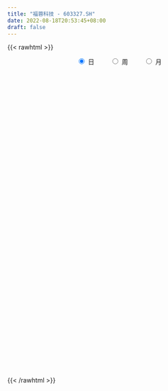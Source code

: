 ```yaml
---
title: "福蓉科技 - 603327.SH"
date: 2022-08-18T20:53:45+08:00
draft: false
---
```

{{< rawhtml >}}
    <div style="text-align: center">
        <label style="padding: 1rem;"><input style="margin-right: .5rem" type="radio" name="period" value="D" checked onclick="period_change(this)">日</label>
        <label style="padding: 1rem;"><input style="margin-right: .5rem" type="radio" name="period" value="W" onclick="period_change(this)">周</label>
        <label style="padding: 1rem;"><input style="margin-right: .5rem" type="radio" name="period" value="M" onclick="period_change(this)">月</label>
    </div>
    <div id="chart" style="height: 700px;"></div> 
    <script type="text/javascript">
        const D_v = [27689.32,60453.72,46378.87,28777.46,27366.46,30768.12,37640.04,17665.0,24012.74,31885.41,16281.0,18765.6,22390.98,147423.92,103625.99,104815.39,50591.6,56137.96,42710.04,40094.03,29076.75,37267.06,39101.7,41886.29,31997.99,26530.39,21135.8,19243.0,33665.0,34973.62,24165.65,16853.09,13446.78,8757.62,13112.4,12284.0,13982.39,10327.77,10794.03,16625.03,13202.0,21306.36,9743.0,8101.14,7844.61,11762.14,18211.62,11206.12,11249.0,9488.0,8535.65,11833.56,10901.01,9499.89,13536.53,14991.19,10317.81,7514.0,13947.53,15420.01,13991.35,10945.47,13852.91,10520.0,17158.23,14380.01,27930.37,18297.03,16518.78,8823.02,9433.88,9541.06,9917.0,15146.0,19054.31,12242.03,11225.0,9737.96,14243.01,10991.26,11980.66,10224.18,9017.0,14969.74,15450.01,14813.91,14074.56,9349.36,20402.06,11380.95,17801.88,13254.02,15890.07,17757.52,22501.0,12432.0,11402.54,36806.62,27032.78,26865.03,16833.01,18634.45,15555.28,12678.68,15310.49,17532.78,26759.77,17870.93,18810.0,14775.43,15294.43,18932.09,25404.87,24717.73,19723.1,12930.11,14404.77,9789.0,12654.43,15733.98,16020.83,11871.45,9880.16,12782.0,12791.0,10232.41,9412.98,13520.0,21259.37,13899.61,10218.0,11345.86,24488.41,21863.2,23463.77,25393.99,13077.95,12864.21,9590.12,9172.0,10735.0,12313.12,12298.0,12820.61,12813.64,12556.08,15448.21,10762.0,14840.0,8158.94,7720.29,7484.93,8130.0,6566.76,9090.0,9607.03,10320.58,10081.0,29926.46,23505.97,13955.77,10843.2,7567.8,8480.98,6987.29,8401.22,10852.3,12736.14,7741.38,9591.41,7819.59,11246.53,50202.55,18177.91,26100.01,15252.1,7898.0,10842.75,8951.01,8766.13,11157.0,6270.84,7257.72,18007.87,8050.13,11886.3,8370.97,6944.76,7640.0,9222.0,12233.57,9314.0,6717.0,7252.0,21353.65,15414.07,8051.07,9857.23,9819.0,14127.6,10720.0,7884.0,16680.49,10369.0,8623.0,7929.19,13516.77,10295.57,11871.5,10275.51,12721.4,11514.16,7608.8,9443.61,13171.27,12712.29,9646.25,14845.11,15224.52,17046.46,8326.01,13497.0,8322.0,11920.15,10239.54,8425.12,7919.4,6870.71,7694.0,10391.2,12201.43,16031.77,11143.05,14335.55,8197.5,10899.2,6323.5,9169.0,7304.8,10511.8,9928.0,24710.68,17674.12,12022.49,22539.0,40070.71,26735.45,16909.02,15633.3,29806.78,33204.73,27335.13,18130.0,13854.09,12484.71,17376.21,17618.0,9139.01,9916.0,16870.7,61222.13,63607.34,37564.98,35720.25,22892.0,20199.87,73213.58,38846.49,29296.07,44106.57,46552.81,34950.45,30790.3,41466.29,29833.12,19287.72,30404.69,19969.15,19787.9,18002.0,8318.55,10581.04,24588.59,14269.28,12637.25,13178.65,7721.9,10148.35,6224.0,10055.91,9107.0,4579.0,5407.16,5988.0,5606.74,5708.37,5753.0,4898.74,9872.54,4767.76,19030.68,11728.02,10285.07,9846.63,11083.17,5891.2,6866.0,10101.02,7232.49,8080.49,9849.96,9478.11,13475.68,21436.63,10766.63,9723.01,12860.0,42892.85,58987.53,28045.12,27422.43,23057.91,17146.75,12676.0,16781.41,17539.34,43352.85,24260.79,45847.34,24749.7,33639.84,17598.0,16135.34,16626.09,11920.57,43541.34,59713.85,31073.58,19523.0,10915.0,18486.48,16100.84,18189.0,10889.85,14107.82,10260.64,9354.0,54730.21,56118.94,23871.16,23314.17,15905.75,16470.94,9920.2,11747.24,9495.04,14340.0,11586.8,16326.09,13158.0,19060.93,9621.74,7059.33,13224.34,6095.0,9162.0,7082.0,8688.74,5390.0,5915.0,5075.01,6111.74,9906.71,6982.0,6572.0,5646.0,3858.17,7111.0,7504.0,6771.0,9135.84,6218.0,5225.0,5792.01,3650.0,5163.0,6056.64,7832.0,8231.0,8999.0,6296.0,5880.0,4862.0,12893.45,8454.66,8725.0,5723.23,5814.27,5566.82,5252.45,6110.0,6755.0,8155.0,6388.84,32952.66,30460.86,19834.79,9172.22,12676.0,11012.0,14299.65,10028.28,8003.0,9276.0,7458.0,7670.65,13423.25,11974.22,48588.26,113052.57,60202.93,56538.86,41802.67,27702.0,34859.13,31707.74,31128.0,17065.72,23737.72,22285.0,14873.24,15242.4,16136.0,10770.65,21993.05,32319.0,47877.79,52994.34,52308.81,53530.76,27119.0,19537.54,31898.03,30168.8,47146.79,26726.0,31408.99,30497.01,26332.42,26220.08,24735.68,37246.8,22155.14,18198.8,41748.99,36900.64,21743.95,15157.38,15538.33,22852.03,28109.18,45641.77,24465.1,29305.04,23769.96,21534.66,25398.35,45069.68,23498.35,25394.41,22468.36,59156.17,159016.14,108583.96,97343.91,90542.87,149630.8,97509.59,77482.71,70002.58,79947.64,53146.21,45513.2,48496.99,64889.06,127731.46,100353.11,73007.68,55767.68,36766.9,40853.65,37693.38,46111.73,38983.47,73094.56,130455.82,118451.49,75154.6,93469.65,108184.66]
const D_histogram = [0.0,0.0880683761,0.1537667519,0.1697407301,0.1654495195,0.1310735714,0.0538173279,0.0091331529,-0.0759933658,-0.1390748502,-0.173866116,-0.1612639337,-0.1237167669,0.082856047,0.2011964329,0.166313017,0.1236334987,0.1163136779,0.0559704018,-0.0020242139,-0.0421002382,-0.0617284872,-0.0801343625,-0.129811754,-0.1253518811,-0.1602982246,-0.1730739593,-0.183652923,-0.2269815594,-0.3295298421,-0.4113767285,-0.4060971439,-0.3576849185,-0.3050204311,-0.2830269196,-0.2303492878,-0.1562086434,-0.0900148883,-0.0703575116,-0.0628694026,-0.0926141272,-0.0660677668,-0.0584489281,-0.0418998394,-0.0332890082,0.0210248865,0.1170438479,0.1649794208,0.1741447844,0.1728104197,0.1792491713,0.1802412367,0.189481969,0.181278518,0.1589673758,0.0941595356,0.0531233851,0.037951446,0.0454431224,0.055794611,0.0385508163,0.022057685,0.0566271561,0.0721208224,0.1059522175,0.1160771765,0.1679839676,0.1785190518,0.1353605855,0.0924107977,0.0714161572,0.0740548527,0.0560996393,0.0605114808,0.0747443053,0.0801763801,0.0809011721,0.0695186727,0.0273732642,-0.0255250305,-0.0446794117,-0.0613612996,-0.0627155969,-0.040847212,-0.0207928169,0.0047788308,-0.0077479427,-0.0217817296,-0.0717126556,-0.1062625887,-0.1412440109,-0.1800837643,-0.2163426471,-0.2588008771,-0.2710584924,-0.2765282954,-0.2353451476,-0.2903495913,-0.3427469373,-0.4231674451,-0.4164165121,-0.4195270236,-0.3728160613,-0.3156222063,-0.2349914077,-0.1491055832,-0.0449431464,-0.0016917624,0.0004801237,0.0189088866,0.0337544486,0.0372026713,-0.0018580065,0.0378740359,0.0814266755,0.121714419,0.1601191336,0.1822018869,0.2122649374,0.2037886527,0.1660311115,0.1325813692,0.1020066295,0.0599261078,0.0229141578,0.0209613938,0.0384849338,0.0123263251,-0.0488026979,-0.1087513076,-0.1441479333,-0.1204902777,-0.0595077411,0.0537169646,0.1840555423,0.2317148537,0.2411184905,0.2401797624,0.2201350755,0.2122767226,0.2241100103,0.2286474016,0.2284910519,0.2076494059,0.1987126075,0.1717260471,0.0929680457,0.0124808584,0.0123200492,-0.0077128227,-0.0244553205,-0.0273530647,-0.0137008181,-0.0190777531,-0.0086148651,0.0195435665,0.0368509143,0.0291349734,0.0571271288,0.0663358763,0.0656903235,0.0447125196,0.0375157023,0.0232938878,0.0168485601,0.0302549198,0.0457595424,0.0501750628,0.0613342069,0.0370665749,0.0275196848,0.0429534508,-0.0596030959,-0.1233879783,-0.112659703,-0.1174367776,-0.118650688,-0.0994282662,-0.0885994536,-0.0738246713,-0.0724991281,-0.0941856171,-0.1078842633,-0.144968414,-0.159336006,-0.1768560897,-0.1797143323,-0.160059845,-0.1205785603,-0.0883340203,-0.0493507798,-0.0284965904,-0.0130136574,-0.0010411275,0.0444819713,0.061321066,0.0783043855,0.0936711605,0.1101965526,0.1333506379,0.1451018651,0.1487592666,0.1691490177,0.1679394136,0.1649977496,0.1486232517,0.156895958,0.1581277821,0.1596269514,0.1487259202,0.1041199151,0.0787798937,0.0558152253,0.0462650167,0.0582814548,0.074756396,0.0693792766,0.0785092289,0.0890544442,0.0742038827,0.057446815,0.0102479844,-0.0101842586,-0.0555032538,-0.0928587543,-0.096249591,-0.0958238546,-0.0800463473,-0.0725220579,-0.0614653957,-0.0358706945,-0.0017856153,0.0096730996,-0.0064362166,-0.0236492549,-0.0431505541,-0.0463728592,-0.0308208981,-0.0227537256,-0.0325124405,-0.0362658134,-0.0098104969,-0.0296030943,-0.0217565885,0.0247498383,0.0942695543,0.1118130457,0.1249604686,0.1101277888,0.1312529337,0.147982114,0.1486163803,0.1336852772,0.1133051791,0.0845762799,0.0780930059,0.034660602,0.0079194207,-0.0108053184,-0.0617898959,0.0019217765,0.035261206,0.0630520661,0.0442831576,0.0259324038,0.0176810859,0.0774171049,0.083922747,0.085888432,0.1204476501,0.1682442742,0.1620983798,0.1227332596,0.141550196,0.1240496986,0.1061188134,0.0273513127,-0.0312356024,-0.0950911313,-0.1478357782,-0.1713691311,-0.1724164622,-0.216358013,-0.2607756818,-0.2898054312,-0.3165806677,-0.3162051302,-0.2815184118,-0.2411808702,-0.2326897245,-0.2172706371,-0.192716927,-0.1709438374,-0.1465599395,-0.1080821325,-0.082962918,-0.0711733718,-0.0509636431,-0.0481175839,-0.0351344326,-0.0763866721,-0.1212162206,-0.1063112144,-0.0672683196,-0.0366876445,-0.0052722761,0.0243932563,0.0583712551,0.0714399958,0.0992732561,0.1238262991,0.1473067358,0.169186435,0.2057610122,0.2095928319,0.216474263,0.2039913544,0.2810307755,0.3054792066,0.2962631014,0.2861762493,0.2435113139,0.203168451,0.1525310863,0.1226370613,0.105755786,0.0925691425,0.0458024362,0.0498968456,0.008322283,0.022608519,0.0277107724,0.0171534069,0.0043151772,-0.0016313684,0.0270514081,0.0720448588,0.0800663236,0.0509097687,0.0368773974,0.0080872316,-0.0265475083,-0.0833910491,-0.099292431,-0.0954921195,-0.0959173337,-0.0808811742,0.0013160731,0.0555644802,0.0574158301,0.0472576354,0.0197860644,0.0122139386,-0.0080435608,-0.0185791494,-0.0396573633,-0.0629572654,-0.0658631145,-0.0990799328,-0.1206100271,-0.1755312294,-0.1976862456,-0.2040738481,-0.2546619576,-0.2620750267,-0.2873896074,-0.277270093,-0.2231416956,-0.1667326568,-0.112747547,-0.0749800794,-0.0651408698,-0.0642393969,-0.072669826,-0.049965676,-0.0464757037,-0.0289405862,0.0035644408,0.0022587443,0.023858628,0.0145944173,0.0228136403,0.030021099,0.0323190927,0.0351748622,0.0298540637,0.024086469,-0.0110698456,-0.0615019045,-0.0919211781,-0.0869328609,-0.0642823466,-0.0698929725,-0.1253107235,-0.1302601907,-0.1036589433,-0.070565897,-0.0375305817,-0.0176648566,0.0095378847,0.0239371583,0.0339693115,0.0381082067,0.029315025,0.0836480131,0.1413232005,0.1632861425,0.1728290245,0.180074854,0.1627544877,0.1369552841,0.12538912,0.0815829983,0.0745631316,0.0595275703,0.04777856,0.0692289805,0.0731916627,0.161545316,0.2601413345,0.2055950183,0.0676636953,-0.011432574,-0.0826649423,-0.0742082345,-0.0154399599,0.0303356093,0.0565643576,0.0939265501,0.0965273528,0.0923002853,0.0882720963,0.070338649,0.0463839698,0.0491614501,0.0818381903,0.1288030064,0.2183438387,0.2425869421,0.2751330569,0.2639632387,0.2292060953,0.1969189091,0.1450873916,0.1376372903,0.1095800198,-0.1682122576,-0.3438044036,-0.455561883,-0.5031814315,-0.5139773628,-0.4648558501,-0.426919846,-0.3810559173,-0.3004880232,-0.24063576,-0.1906131602,-0.1559593673,-0.1285705312,-0.0813508935,-0.0278206697,0.0435147659,0.0755845685,0.0773609485,0.077749502,0.0891959734,0.074861163,0.0340989725,0.0088260171,0.0086060339,0.0215279789,0.1172654168,0.1760228754,0.2253514137,0.3154483604,0.3841746726,0.4943783539,0.6019773936,0.6198829136,0.5447572591,0.4191234789,0.2700155537,0.1657260372,0.0933407835,0.1447280478,0.1794105994,0.2147976405,0.1391534224,0.0505338591,0.0080897857,-0.0038440118,-0.0323962769,-0.0110818305,-0.0489487053,0.0396460117,0.0847070839,0.1899097763,0.2190084775,0.2558180022,0.3964179302]
const D_fast = [0.0,0.1100854701,0.2142255339,0.2726346946,0.3097058639,0.3080983086,0.2442963971,0.2018955103,0.0977706502,-0.0000795467,-0.0783373415,-0.1060511427,-0.0994331676,0.1278536581,0.2964931522,0.3031879906,0.291416847,0.3131754456,0.2668247699,0.2083241007,0.1577230169,0.1226626461,0.0842231802,0.0020928502,-0.0247852472,-0.0998061468,-0.1558503714,-0.2123425658,-0.3124165921,-0.4973473353,-0.6820384038,-0.7782831052,-0.8192921095,-0.8428827298,-0.8916459482,-0.8965556384,-0.8614671548,-0.8177771217,-0.8157091229,-0.8239383646,-0.8768366211,-0.8668072024,-0.8738005957,-0.8677264668,-0.8674378876,-0.8078677713,-0.682587848,-0.5934074198,-0.5407058601,-0.4988376199,-0.4475865755,-0.4015342009,-0.3449229763,-0.3078067978,-0.2903760961,-0.3316440524,-0.3593993566,-0.3650834342,-0.3462309772,-0.3219308359,-0.3295369265,-0.3405156366,-0.2917893765,-0.2582655046,-0.197946055,-0.1588018019,-0.064899019,-0.0097341717,-0.0190524917,-0.0388995801,-0.0420401813,-0.0208877727,-0.0248180762,-0.0052783644,0.0276405364,0.0531167061,0.0740667912,0.0800639599,0.0447618675,-0.0145176848,-0.0448419189,-0.0768641317,-0.0938973283,-0.0822407464,-0.0673845554,-0.0406182001,-0.0550819593,-0.0745611785,-0.1424202685,-0.2035358487,-0.2738282737,-0.3576889682,-0.4480335127,-0.5551919619,-0.6352142004,-0.7098160772,-0.7274692163,-0.8550610579,-0.9931451382,-1.1793575073,-1.2767107023,-1.3847029696,-1.4311960227,-1.4529077193,-1.4310247726,-1.3824153439,-1.2894886937,-1.2466602503,-1.2443683332,-1.2212123488,-1.1979281746,-1.1851792841,-1.2247044635,-1.1755039121,-1.1115946036,-1.0408782554,-0.9624437574,-0.8948105324,-0.8116812475,-0.769210369,-0.7654601324,-0.7657645324,-0.7708376146,-0.7979366094,-0.82922002,-0.8259324355,-0.798787662,-0.8218646895,-0.895194387,-0.9823308236,-1.0537644326,-1.0602293464,-1.0141237451,-0.8874697982,-0.711117335,-0.6055293101,-0.5358460506,-0.4767398382,-0.4417507563,-0.3965399285,-0.3286791383,-0.2669798965,-0.2100134832,-0.1789427778,-0.1382014242,-0.1222564729,-0.1777724629,-0.2551394355,-0.2522202325,-0.2741813101,-0.297037638,-0.3067736483,-0.2965466063,-0.3066929796,-0.2983838078,-0.2653394846,-0.2388194082,-0.2392516058,-0.1969776682,-0.1711849517,-0.1554079236,-0.1652075976,-0.1630254893,-0.1714238318,-0.1736570195,-0.1526869299,-0.1257424217,-0.1087831356,-0.0822904398,-0.0972914281,-0.0999583969,-0.0737862683,-0.191243589,-0.285875466,-0.3033121164,-0.3374483854,-0.3683249678,-0.3739596125,-0.3852806633,-0.3889620489,-0.4057612877,-0.450994181,-0.491663893,-0.5649901472,-0.6191917407,-0.6809258468,-0.7287126725,-0.7490731464,-0.7397365019,-0.7295754669,-0.7029299214,-0.6891998795,-0.6769703609,-0.6652581128,-0.6086145212,-0.57644516,-0.5398857441,-0.501101179,-0.4570266488,-0.400534904,-0.3525082105,-0.3116609924,-0.2489839868,-0.2082087376,-0.1699009641,-0.1491196492,-0.1016229534,-0.0608591837,-0.0194532766,0.0068271723,-0.0117488541,-0.017393902,-0.0264047641,-0.0243887185,0.0021980832,0.0373621235,0.0493298232,0.0780870828,0.1108959092,0.1145963183,0.1122009544,0.0675641199,0.0445858123,-0.0146089964,-0.0751791855,-0.10263242,-0.1261626473,-0.1303967268,-0.1410029518,-0.1453126385,-0.1286856109,-0.0950469356,-0.0811699457,-0.0988883161,-0.1220136682,-0.1523026059,-0.1671181258,-0.1592713892,-0.1568926481,-0.1747794731,-0.1875992994,-0.1635966071,-0.1907899781,-0.1883826194,-0.135688733,-0.0426016284,0.0028951244,0.0472826644,0.0599819318,0.1139203101,0.167645019,0.2054333804,0.2239235965,0.2318697933,0.224284964,0.2373249415,0.202557688,0.177796362,0.1563702933,0.0899382418,0.1541303582,0.1962850893,0.2398389659,0.2321408468,0.2202731939,0.2164421475,0.2955324428,0.3230187716,0.3464565646,0.4111276952,0.5009853878,0.5353640885,0.5266822831,0.5808867686,0.5943986957,0.6029975139,0.5310678414,0.4646720257,0.3770437139,0.2873401225,0.2209644868,0.1768130402,0.0787819862,-0.0308296031,-0.1323107102,-0.2382311138,-0.3169068588,-0.3525997433,-0.3725574192,-0.4222387047,-0.4611372765,-0.4847627983,-0.505725668,-0.517981755,-0.5065244811,-0.5021459962,-0.5081497929,-0.500680975,-0.5098643117,-0.5056647685,-0.5660136761,-0.6411472797,-0.6528200771,-0.6305942622,-0.6091854982,-0.5790881989,-0.5433243524,-0.4947535398,-0.4638248002,-0.4111732259,-0.3556636081,-0.2953564875,-0.2311801795,-0.1431653492,-0.0869353215,-0.0259353247,0.0125796054,0.1598767203,0.2606949531,0.3255446232,0.3870018334,0.4052147265,0.4156639764,0.4031593832,0.4039246236,0.4134822948,0.4234379369,0.3881218396,0.4046904604,0.3651964686,0.3851348343,0.3971647808,0.3908957671,0.3791363316,0.3727819439,0.4082275725,0.4712322379,0.4992702835,0.4828411708,0.4780281489,0.451259791,0.4099881739,0.3322968709,0.2915723813,0.2714996629,0.2470951153,0.2419109813,0.3244372468,0.392576774,0.4087820814,0.4104382956,0.3879132407,0.3833945995,0.36112621,0.345945834,0.3149532793,0.2759140608,0.2565424331,0.1985556315,0.1468730305,0.0480690208,-0.0235075568,-0.0809136212,-0.1951672202,-0.2680990459,-0.3652610285,-0.4244590374,-0.4261160638,-0.4113901892,-0.3855919662,-0.3665695184,-0.3730155263,-0.3881739026,-0.4147717882,-0.4045590572,-0.4126880108,-0.4023880399,-0.3689919027,-0.3697329131,-0.3421683724,-0.3477839787,-0.3338613457,-0.3191486122,-0.3087708454,-0.2971213603,-0.2949786429,-0.2947246204,-0.3326483963,-0.3984559313,-0.4518554994,-0.4686003975,-0.4620204699,-0.4851043388,-0.5718497708,-0.6093642856,-0.608677774,-0.593226202,-0.5695735321,-0.5541240212,-0.5245368087,-0.5041532455,-0.4856287644,-0.4719628176,-0.473427243,-0.3981822517,-0.3051762641,-0.2423917865,-0.1896416484,-0.1373771055,-0.1140088498,-0.1055692324,-0.0857881164,-0.1091984886,-0.0975775723,-0.0977312411,-0.0975356114,-0.0587779457,-0.0365173479,0.0922226344,0.2558539865,0.2527064249,0.1316910257,0.0497366129,-0.042161991,-0.0522573418,0.0026509429,0.0560104144,0.0963802521,0.1572240821,0.1839567229,0.2028047267,0.2208445619,0.2204957768,0.2081370901,0.2232049329,0.2763412207,0.3555067884,0.4996335804,0.5845234193,0.6858527983,0.7406737898,0.7632181702,0.7801607113,0.7646010416,0.791560263,0.7908979975,0.4710526556,0.2095094087,-0.0161385415,-0.1895534478,-0.3288437198,-0.3959361697,-0.4647301271,-0.5141301777,-0.5086842894,-0.5089909662,-0.5066216564,-0.5109577054,-0.5157115021,-0.4888295878,-0.4422545314,-0.3600404043,-0.3090744596,-0.2879578425,-0.2681319134,-0.2343864486,-0.2300059683,-0.2622434157,-0.2853098668,-0.2833783415,-0.2650744018,-0.1400206097,-0.0372574323,0.0684089595,0.2373679962,0.4021379766,0.6359362464,0.8940296345,1.0669058829,1.1279695432,1.1071166327,1.0255125959,0.9626545888,0.9136045309,1.0011738071,1.0807090086,1.1697954599,1.1289395974,1.0529534988,1.0125318718,0.9996370714,0.962985737,0.9815297258,0.9314256746,1.0299318947,1.0961697377,1.2488498742,1.3327006948,1.4334647201,1.6731691306]
const D_slow = [0.0,0.022017094,0.060458782,0.1028939645,0.1442563444,0.1770247372,0.1904790692,0.1927623574,0.173764016,0.1389953034,0.0955287744,0.055212791,0.0242835993,0.0449976111,0.0952967193,0.1368749735,0.1677833482,0.1968617677,0.2108543681,0.2103483147,0.1998232551,0.1843911333,0.1643575427,0.1319046042,0.1005666339,0.0604920778,0.017223588,-0.0286896428,-0.0854350327,-0.1678174932,-0.2706616753,-0.3721859613,-0.4616071909,-0.5378622987,-0.6086190286,-0.6662063505,-0.7052585114,-0.7277622335,-0.7453516114,-0.761068962,-0.7842224938,-0.8007394355,-0.8153516676,-0.8258266274,-0.8341488794,-0.8288926578,-0.7996316958,-0.7583868406,-0.7148506445,-0.6716480396,-0.6268357468,-0.5817754376,-0.5344049454,-0.4890853158,-0.4493434719,-0.425803588,-0.4125227417,-0.4030348802,-0.3916740996,-0.3777254469,-0.3680877428,-0.3625733216,-0.3484165325,-0.3303863269,-0.3038982726,-0.2748789784,-0.2328829865,-0.1882532236,-0.1544130772,-0.1313103778,-0.1134563385,-0.0949426253,-0.0809177155,-0.0657898453,-0.047103769,-0.0270596739,-0.0068343809,0.0105452873,0.0173886033,0.0110073457,-0.0001625072,-0.0155028321,-0.0311817314,-0.0413935344,-0.0465917386,-0.0453970309,-0.0473340166,-0.052779449,-0.0707076129,-0.09727326,-0.1325842627,-0.1776052038,-0.2316908656,-0.2963910849,-0.364155708,-0.4332877818,-0.4921240687,-0.5647114665,-0.6503982009,-0.7561900622,-0.8602941902,-0.9651759461,-1.0583799614,-1.137285513,-1.1960333649,-1.2333097607,-1.2445455473,-1.2449684879,-1.244848457,-1.2401212353,-1.2316826232,-1.2223819554,-1.222846457,-1.213377948,-1.1930212791,-1.1625926744,-1.122562891,-1.0770124193,-1.0239461849,-0.9729990217,-0.9314912439,-0.8983459016,-0.8728442442,-0.8578627172,-0.8521341778,-0.8468938293,-0.8372725958,-0.8341910146,-0.8463916891,-0.873579516,-0.9096164993,-0.9397390687,-0.954616004,-0.9411867628,-0.8951728773,-0.8372441638,-0.7769645412,-0.7169196006,-0.6618858317,-0.6088166511,-0.5527891485,-0.4956272981,-0.4385045351,-0.3865921837,-0.3369140318,-0.29398252,-0.2707405086,-0.267620294,-0.2645402817,-0.2664684874,-0.2725823175,-0.2794205837,-0.2828457882,-0.2876152265,-0.2897689427,-0.2848830511,-0.2756703225,-0.2683865792,-0.254104797,-0.2375208279,-0.2210982471,-0.2099201172,-0.2005411916,-0.1947177196,-0.1905055796,-0.1829418497,-0.1715019641,-0.1589581984,-0.1436246467,-0.1343580029,-0.1274780817,-0.1167397191,-0.131640493,-0.1624874876,-0.1906524134,-0.2200116078,-0.2496742798,-0.2745313463,-0.2966812097,-0.3151373776,-0.3332621596,-0.3568085639,-0.3837796297,-0.4200217332,-0.4598557347,-0.5040697571,-0.5489983402,-0.5890133014,-0.6191579415,-0.6412414466,-0.6535791416,-0.6607032892,-0.6639567035,-0.6642169854,-0.6530964925,-0.637766226,-0.6181901296,-0.5947723395,-0.5672232014,-0.5338855419,-0.4976100756,-0.460420259,-0.4181330046,-0.3761481512,-0.3348987138,-0.2977429008,-0.2585189113,-0.2189869658,-0.179080228,-0.1418987479,-0.1158687692,-0.0961737957,-0.0822199894,-0.0706537352,-0.0560833715,-0.0373942725,-0.0200494534,-0.0004221461,0.0218414649,0.0403924356,0.0547541394,0.0573161355,0.0547700708,0.0408942574,0.0176795688,-0.006382829,-0.0303387926,-0.0503503794,-0.0684808939,-0.0838472428,-0.0928149165,-0.0932613203,-0.0908430454,-0.0924520995,-0.0983644133,-0.1091520518,-0.1207452666,-0.1284504911,-0.1341389225,-0.1422670326,-0.151333486,-0.1537861102,-0.1611868838,-0.1666260309,-0.1604385713,-0.1368711827,-0.1089179213,-0.0776778042,-0.050145857,-0.0173326236,0.019662905,0.056817,0.0902383193,0.1185646141,0.1397086841,0.1592319356,0.1678970861,0.1698769412,0.1671756116,0.1517281377,0.1522085818,0.1610238833,0.1767868998,0.1878576892,0.1943407901,0.1987610616,0.2181153378,0.2390960246,0.2605681326,0.2906800451,0.3327411137,0.3732657086,0.4039490235,0.4393365725,0.4703489972,0.4968787005,0.5037165287,0.4959076281,0.4721348453,0.4351759007,0.3923336179,0.3492295024,0.2951399992,0.2299460787,0.1574947209,0.078349554,-0.0007017286,-0.0710813315,-0.1313765491,-0.1895489802,-0.2438666395,-0.2920458712,-0.3347818306,-0.3714218155,-0.3984423486,-0.4191830781,-0.4369764211,-0.4497173318,-0.4617467278,-0.470530336,-0.489627004,-0.5199310591,-0.5465088627,-0.5633259426,-0.5724978537,-0.5738159228,-0.5677176087,-0.5531247949,-0.535264796,-0.510446482,-0.4794899072,-0.4426632233,-0.4003666145,-0.3489263614,-0.2965281535,-0.2424095877,-0.1914117491,-0.1211540552,-0.0447842536,0.0292815218,0.1008255841,0.1617034126,0.2124955254,0.2506282969,0.2812875623,0.3077265088,0.3308687944,0.3423194034,0.3547936148,0.3568741856,0.3625263153,0.3694540084,0.3737423602,0.3748211544,0.3744133123,0.3811761644,0.3991873791,0.41920396,0.4319314021,0.4411507515,0.4431725594,0.4365356823,0.41568792,0.3908648123,0.3669917824,0.343012449,0.3227921554,0.3231211737,0.3370122938,0.3513662513,0.3631806602,0.3681271763,0.3711806609,0.3691697707,0.3645249834,0.3546106426,0.3388713262,0.3224055476,0.2976355644,0.2674830576,0.2236002503,0.1741786888,0.1231602268,0.0594947374,-0.0060240192,-0.0778714211,-0.1471889444,-0.2029743683,-0.2446575325,-0.2728444192,-0.291589439,-0.3078746565,-0.3239345057,-0.3421019622,-0.3545933812,-0.3662123071,-0.3734474537,-0.3725563435,-0.3719916574,-0.3660270004,-0.3623783961,-0.356674986,-0.3491697113,-0.3410899381,-0.3322962225,-0.3248327066,-0.3188110894,-0.3215785508,-0.3369540269,-0.3599343214,-0.3816675366,-0.3977381233,-0.4152113664,-0.4465390473,-0.4791040949,-0.5050188307,-0.522660305,-0.5320429504,-0.5364591646,-0.5340746934,-0.5280904038,-0.5195980759,-0.5100710243,-0.502742268,-0.4818302648,-0.4464994646,-0.405677929,-0.3624706729,-0.3174519594,-0.2767633375,-0.2425245165,-0.2111772365,-0.1907814869,-0.172140704,-0.1572588114,-0.1453141714,-0.1280069263,-0.1097090106,-0.0693226816,-0.004287348,0.0471114066,0.0640273304,0.0611691869,0.0405029513,0.0219508927,0.0180909027,0.0256748051,0.0398158945,0.063297532,0.0874293702,0.1105044415,0.1325724656,0.1501571278,0.1617531203,0.1740434828,0.1945030304,0.226703782,0.2812897417,0.3419364772,0.4107197414,0.4767105511,0.5340120749,0.5832418022,0.6195136501,0.6539229727,0.6813179776,0.6392649132,0.5533138123,0.4394233416,0.3136279837,0.185133643,0.0689196805,-0.037810281,-0.1330742604,-0.2081962662,-0.2683552062,-0.3160084962,-0.3549983381,-0.3871409709,-0.4074786943,-0.4144338617,-0.4035551702,-0.3846590281,-0.365318791,-0.3458814155,-0.3235824221,-0.3048671313,-0.2963423882,-0.2941358839,-0.2919843754,-0.2866023807,-0.2572860265,-0.2132803077,-0.1569424542,-0.0780803642,0.017963304,0.1415578925,0.2920522409,0.4470229693,0.5832122841,0.6879931538,0.7554970422,0.7969285515,0.8202637474,0.8564457593,0.9012984092,0.9549978193,0.9897861749,1.0024196397,1.0044420861,1.0034810832,0.9953820139,0.9926115563,0.98037438,0.9902858829,1.0114626539,1.0589400979,1.1136922173,1.1776467179,1.2767512004]
const D_data = [['2020-07-30', 28.09, 27.67, 27.52, 28.42],['2020-07-31', 27.58, 29.05, 27.58, 29.3],['2020-08-03', 29.31, 29.29, 28.87, 29.5],['2020-08-04', 29.29, 29.03, 28.68, 29.45],['2020-08-05', 29.38, 28.96, 28.8, 29.38],['2020-08-06', 28.86, 28.62, 28.23, 28.96],['2020-08-07', 28.54, 27.88, 27.28, 28.8],['2020-08-10', 27.78, 28.01, 27.54, 28.08],['2020-08-11', 28.09, 27.15, 27.07, 28.12],['2020-08-12', 27.06, 26.96, 26.45, 27.7],['2020-08-13', 26.96, 26.94, 26.88, 27.3],['2020-08-14', 26.92, 27.35, 26.52, 27.35],['2020-08-17', 27.35, 27.69, 27.22, 27.7],['2020-08-18', 27.82, 30.46, 27.82, 30.46],['2020-08-19', 30.43, 30.36, 29.62, 31.01],['2020-08-20', 29.85, 28.83, 27.89, 29.97],['2020-08-21', 28.98, 28.66, 28.4, 29.61],['2020-08-24', 28.7, 29.09, 28.25, 29.5],['2020-08-25', 29.3, 28.34, 28.25, 29.3],['2020-08-26', 28.2, 28.1, 27.89, 28.59],['2020-08-27', 28.09, 28.07, 27.65, 28.25],['2020-08-28', 28.08, 28.15, 27.8, 28.4],['2020-08-31', 28.36, 28.03, 28.01, 28.62],['2020-09-01', 27.8, 27.39, 27.16, 27.96],['2020-09-02', 27.43, 27.86, 27.3, 27.95],['2020-09-03', 27.9, 27.18, 27.08, 27.9],['2020-09-04', 26.86, 27.2, 26.72, 27.3],['2020-09-07', 27.14, 27.02, 26.86, 27.5],['2020-09-08', 26.91, 26.29, 25.93, 27.28],['2020-09-09', 25.92, 24.91, 24.88, 25.92],['2020-09-10', 25.25, 24.34, 24.2, 25.59],['2020-09-11', 24.15, 24.85, 24.15, 24.93],['2020-09-14', 24.9, 25.17, 24.7, 25.24],['2020-09-15', 25.17, 25.16, 24.71, 25.22],['2020-09-16', 25.18, 24.66, 24.5, 25.18],['2020-09-17', 24.54, 24.95, 24.34, 25.09],['2020-09-18', 24.91, 25.31, 24.91, 25.48],['2020-09-21', 25.31, 25.39, 25.16, 25.58],['2020-09-22', 25.1, 24.87, 24.82, 25.18],['2020-09-23', 25.05, 24.63, 24.21, 25.09],['2020-09-24', 24.35, 23.93, 23.92, 24.48],['2020-09-25', 24.05, 24.45, 23.57, 24.6],['2020-09-28', 24.4, 24.14, 24.06, 24.53],['2020-09-29', 24.42, 24.16, 24.14, 24.45],['2020-09-30', 24.21, 23.98, 23.76, 24.39],['2020-10-09', 24.45, 24.6, 24.28, 24.78],['2020-10-12', 24.63, 25.47, 24.63, 25.53],['2020-10-13', 25.5, 25.26, 25.09, 25.5],['2020-10-14', 25.24, 24.96, 24.87, 25.24],['2020-10-15', 25.02, 24.89, 24.83, 25.21],['2020-10-16', 24.87, 25.05, 24.68, 25.05],['2020-10-19', 25.21, 25.06, 24.9, 25.5],['2020-10-20', 24.99, 25.26, 24.57, 25.28],['2020-10-21', 25.35, 25.12, 24.9, 25.42],['2020-10-22', 25.21, 24.93, 24.81, 25.31],['2020-10-23', 25.09, 24.2, 24.16, 25.15],['2020-10-26', 24.21, 24.21, 23.8, 24.45],['2020-10-27', 24.1, 24.36, 23.9, 24.38],['2020-10-28', 24.04, 24.6, 24.04, 24.75],['2020-10-29', 24.01, 24.67, 24.0, 24.9],['2020-10-30', 24.87, 24.29, 24.25, 25.05],['2020-11-02', 24.25, 24.18, 23.92, 24.45],['2020-11-03', 24.18, 24.85, 24.18, 24.9],['2020-11-04', 24.89, 24.75, 24.56, 25.0],['2020-11-05', 24.91, 25.14, 24.77, 25.24],['2020-11-06', 25.19, 25.01, 24.79, 25.34],['2020-11-09', 25.22, 25.78, 25.22, 25.86],['2020-11-10', 25.83, 25.54, 25.25, 25.83],['2020-11-11', 25.38, 24.88, 24.84, 25.52],['2020-11-12', 24.91, 24.72, 24.61, 25.19],['2020-11-13', 24.77, 24.87, 24.44, 24.96],['2020-11-16', 24.92, 25.16, 24.8, 25.24],['2020-11-17', 25.02, 24.9, 24.52, 25.19],['2020-11-18', 24.99, 25.18, 24.99, 25.45],['2020-11-19', 25.05, 25.4, 24.98, 25.77],['2020-11-20', 25.49, 25.4, 25.27, 25.8],['2020-11-23', 25.39, 25.42, 25.15, 25.55],['2020-11-24', 25.26, 25.3, 25.25, 25.57],['2020-11-25', 25.35, 24.81, 24.8, 25.47],['2020-11-26', 24.7, 24.42, 24.32, 24.88],['2020-11-27', 24.5, 24.62, 24.35, 25.08],['2020-11-30', 24.59, 24.51, 24.45, 24.85],['2020-12-01', 24.4, 24.6, 24.36, 24.66],['2020-12-02', 24.66, 24.9, 24.6, 25.09],['2020-12-03', 24.86, 24.96, 24.78, 25.34],['2020-12-04', 24.86, 25.14, 24.82, 25.31],['2020-12-07', 25.26, 24.69, 24.6, 25.29],['2020-12-08', 24.65, 24.58, 24.47, 24.7],['2020-12-09', 24.5, 23.91, 23.81, 24.63],['2020-12-10', 23.9, 23.79, 23.5, 23.93],['2020-12-11', 23.83, 23.48, 23.11, 24.24],['2020-12-14', 23.37, 23.08, 23.05, 23.47],['2020-12-15', 23.01, 22.72, 22.55, 23.3],['2020-12-16', 22.73, 22.2, 22.07, 22.9],['2020-12-17', 22.2, 22.17, 21.41, 22.32],['2020-12-18', 22.3, 21.93, 21.81, 22.42],['2020-12-21', 21.95, 22.34, 21.76, 22.39],['2020-12-22', 22.08, 20.81, 20.67, 22.3],['2020-12-23', 20.8, 20.21, 20.0, 20.8],['2020-12-24', 20.17, 19.09, 19.01, 20.18],['2020-12-25', 18.99, 19.53, 18.99, 19.82],['2020-12-28', 19.5, 18.95, 18.6, 19.5],['2020-12-29', 19.21, 19.23, 18.83, 19.61],['2020-12-30', 19.08, 19.21, 18.86, 19.29],['2020-12-31', 19.21, 19.49, 19.16, 19.64],['2021-01-04', 19.49, 19.68, 19.32, 19.76],['2021-01-05', 19.59, 20.17, 19.58, 20.46],['2021-01-06', 20.17, 19.61, 19.42, 20.27],['2021-01-07', 19.36, 19.04, 18.88, 19.49],['2021-01-08', 19.02, 19.13, 18.6, 19.48],['2021-01-11', 19.22, 19.02, 18.75, 19.39],['2021-01-12', 19.03, 18.78, 18.6, 19.07],['2021-01-13', 18.66, 17.99, 17.83, 18.71],['2021-01-14', 18.0, 18.82, 18.0, 19.08],['2021-01-15', 18.9, 18.97, 18.72, 19.24],['2021-01-18', 18.93, 19.07, 18.54, 19.25],['2021-01-19', 19.08, 19.21, 19.0, 19.41],['2021-01-20', 19.25, 19.15, 18.91, 19.27],['2021-01-21', 19.15, 19.4, 19.06, 19.48],['2021-01-22', 19.4, 19.0, 18.9, 19.48],['2021-01-25', 18.91, 18.52, 18.4, 19.0],['2021-01-26', 18.37, 18.37, 18.34, 18.95],['2021-01-27', 18.35, 18.2, 18.1, 18.65],['2021-01-28', 18.09, 17.8, 17.74, 18.5],['2021-01-29', 17.82, 17.56, 17.31, 18.11],['2021-02-01', 17.61, 17.79, 17.45, 18.09],['2021-02-02', 17.81, 17.98, 17.69, 18.06],['2021-02-03', 17.98, 17.31, 17.19, 17.98],['2021-02-04', 17.22, 16.5, 16.1, 17.26],['2021-02-05', 16.5, 16.0, 15.95, 16.7],['2021-02-08', 16.0, 15.82, 15.77, 16.18],['2021-02-09', 15.8, 16.29, 15.7, 16.29],['2021-02-10', 16.34, 16.78, 16.34, 17.66],['2021-02-18', 17.01, 17.77, 16.96, 17.88],['2021-02-19', 18.0, 18.61, 17.5, 18.63],['2021-02-22', 18.61, 18.1, 18.1, 18.75],['2021-02-23', 17.95, 17.85, 17.68, 18.19],['2021-02-24', 17.63, 17.83, 17.59, 18.19],['2021-02-25', 17.96, 17.62, 17.55, 18.0],['2021-02-26', 17.47, 17.78, 17.31, 17.84],['2021-03-01', 17.77, 18.13, 17.77, 18.2],['2021-03-02', 18.15, 18.19, 17.98, 18.28],['2021-03-03', 18.2, 18.26, 17.72, 18.26],['2021-03-04', 18.08, 18.06, 17.89, 18.38],['2021-03-05', 17.9, 18.24, 17.9, 18.47],['2021-03-08', 18.36, 18.02, 18.01, 18.56],['2021-03-09', 18.0, 17.15, 17.1, 18.02],['2021-03-10', 17.39, 16.7, 16.69, 17.45],['2021-03-11', 16.71, 17.46, 16.36, 17.5],['2021-03-12', 17.6, 17.12, 17.05, 17.6],['2021-03-15', 17.12, 17.01, 16.82, 17.3],['2021-03-16', 17.01, 17.07, 16.87, 17.26],['2021-03-17', 17.1, 17.25, 16.85, 17.27],['2021-03-18', 17.26, 16.98, 16.95, 17.26],['2021-03-19', 16.91, 17.14, 16.71, 17.18],['2021-03-22', 17.15, 17.43, 17.12, 17.5],['2021-03-23', 17.59, 17.4, 17.25, 17.7],['2021-03-24', 17.3, 17.1, 17.07, 17.45],['2021-03-25', 17.33, 17.6, 17.32, 18.14],['2021-03-26', 17.59, 17.48, 17.34, 17.68],['2021-03-29', 17.52, 17.4, 17.15, 17.55],['2021-03-30', 17.3, 17.1, 17.05, 17.33],['2021-03-31', 17.13, 17.2, 17.05, 17.29],['2021-04-01', 17.09, 17.05, 17.01, 17.19],['2021-04-02', 17.05, 17.08, 16.98, 17.14],['2021-04-06', 17.09, 17.34, 17.09, 17.41],['2021-04-07', 17.33, 17.45, 17.19, 17.49],['2021-04-08', 17.5, 17.38, 17.35, 17.66],['2021-04-09', 17.35, 17.53, 17.25, 17.53],['2021-04-12', 17.59, 17.07, 17.05, 17.59],['2021-04-13', 17.07, 17.17, 16.91, 17.28],['2021-04-14', 17.21, 17.51, 17.06, 17.63],['2021-04-15', 16.88, 15.77, 15.76, 17.13],['2021-04-16', 15.78, 15.71, 15.48, 15.86],['2021-04-19', 15.7, 16.38, 15.6, 16.71],['2021-04-20', 16.38, 16.08, 16.01, 16.39],['2021-04-21', 16.06, 15.98, 15.9, 16.08],['2021-04-22', 16.02, 16.16, 16.02, 16.35],['2021-04-23', 16.22, 16.02, 15.95, 16.27],['2021-04-26', 16.0, 16.03, 15.98, 16.23],['2021-04-27', 16.04, 15.8, 15.61, 16.05],['2021-04-28', 15.38, 15.34, 15.13, 15.42],['2021-04-29', 15.35, 15.21, 15.18, 15.43],['2021-04-30', 15.22, 14.62, 14.45, 15.29],['2021-05-06', 14.62, 14.58, 14.48, 14.84],['2021-05-07', 14.55, 14.25, 14.15, 14.55],['2021-05-10', 14.24, 14.16, 14.11, 14.38],['2021-05-11', 14.13, 14.27, 14.07, 14.28],['2021-05-12', 14.26, 14.48, 14.1, 14.54],['2021-05-13', 14.41, 14.41, 14.34, 14.66],['2021-05-14', 14.41, 14.54, 14.2, 14.55],['2021-05-17', 14.49, 14.35, 14.32, 14.55],['2021-05-18', 14.4, 14.27, 14.2, 14.44],['2021-05-19', 14.27, 14.2, 14.15, 14.27],['2021-05-20', 14.22, 14.7, 14.17, 14.75],['2021-05-21', 14.81, 14.46, 14.36, 14.81],['2021-05-24', 14.38, 14.52, 14.28, 14.55],['2021-05-25', 14.6, 14.57, 14.42, 14.64],['2021-05-26', 14.61, 14.67, 14.5, 14.7],['2021-05-27', 14.61, 14.88, 14.61, 14.98],['2021-05-28', 14.88, 14.87, 14.73, 14.97],['2021-05-31', 14.78, 14.86, 14.78, 14.99],['2021-06-01', 14.86, 15.2, 14.83, 15.39],['2021-06-02', 15.13, 15.06, 14.83, 15.29],['2021-06-03', 15.05, 15.11, 15.05, 15.28],['2021-06-04', 15.15, 14.97, 14.95, 15.25],['2021-06-07', 14.96, 15.34, 14.96, 15.36],['2021-06-08', 15.34, 15.37, 15.23, 15.45],['2021-06-09', 15.36, 15.48, 15.3, 15.66],['2021-06-10', 15.49, 15.4, 15.25, 15.53],['2021-06-11', 15.41, 14.91, 14.9, 15.43],['2021-06-15', 14.91, 15.02, 14.6, 15.09],['2021-06-16', 15.02, 14.96, 14.9, 15.2],['2021-06-17', 14.93, 15.07, 14.73, 15.1],['2021-06-18', 15.08, 15.38, 15.01, 15.38],['2021-06-21', 15.28, 15.56, 15.2, 15.56],['2021-06-22', 15.6, 15.37, 15.36, 15.69],['2021-06-23', 15.36, 15.62, 15.25, 15.69],['2021-06-24', 15.62, 15.76, 15.42, 15.8],['2021-06-25', 15.86, 15.5, 15.33, 15.86],['2021-06-28', 15.47, 15.45, 15.32, 15.59],['2021-06-29', 15.45, 14.93, 14.9, 15.54],['2021-06-30', 14.93, 15.09, 14.9, 15.25],['2021-07-01', 15.16, 14.58, 14.58, 15.16],['2021-07-02', 14.52, 14.4, 14.31, 14.64],['2021-07-05', 14.4, 14.64, 14.38, 14.67],['2021-07-06', 14.7, 14.6, 14.41, 14.8],['2021-07-07', 14.6, 14.76, 14.5, 14.83],['2021-07-08', 14.75, 14.65, 14.61, 14.84],['2021-07-09', 14.55, 14.68, 14.4, 14.77],['2021-07-12', 14.7, 14.91, 14.7, 14.96],['2021-07-13', 14.9, 15.15, 14.81, 15.31],['2021-07-14', 15.15, 14.98, 14.95, 15.25],['2021-07-15', 15.0, 14.61, 14.46, 15.0],['2021-07-16', 14.47, 14.48, 14.44, 14.65],['2021-07-19', 14.45, 14.31, 14.03, 14.45],['2021-07-20', 14.2, 14.4, 14.17, 14.42],['2021-07-21', 14.2, 14.62, 14.2, 14.74],['2021-07-22', 14.59, 14.55, 14.4, 14.65],['2021-07-23', 14.4, 14.28, 14.26, 14.65],['2021-07-26', 14.16, 14.27, 14.0, 14.5],['2021-07-27', 14.27, 14.67, 14.25, 15.15],['2021-07-28', 14.55, 14.07, 13.67, 14.7],['2021-07-29', 14.21, 14.34, 14.06, 14.51],['2021-07-30', 14.32, 14.95, 14.2, 14.99],['2021-08-02', 14.89, 15.58, 14.89, 15.64],['2021-08-03', 15.56, 15.23, 15.08, 15.56],['2021-08-04', 15.23, 15.34, 15.12, 15.45],['2021-08-05', 15.35, 15.07, 15.0, 15.36],['2021-08-06', 15.03, 15.63, 14.9, 15.72],['2021-08-09', 15.59, 15.79, 15.51, 16.18],['2021-08-10', 15.66, 15.76, 15.58, 15.93],['2021-08-11', 15.73, 15.65, 15.42, 15.77],['2021-08-12', 15.63, 15.6, 15.5, 15.87],['2021-08-13', 15.55, 15.46, 15.31, 15.55],['2021-08-16', 15.48, 15.73, 15.4, 15.84],['2021-08-17', 15.8, 15.2, 15.13, 15.8],['2021-08-18', 15.2, 15.26, 15.08, 15.33],['2021-08-19', 15.26, 15.26, 15.17, 15.4],['2021-08-20', 15.26, 14.66, 14.52, 15.26],['2021-08-23', 14.65, 16.13, 14.62, 16.13],['2021-08-24', 16.3, 16.05, 15.89, 16.55],['2021-08-25', 16.16, 16.21, 15.88, 16.3],['2021-08-26', 16.06, 15.72, 15.58, 16.06],['2021-08-27', 15.82, 15.68, 15.57, 15.84],['2021-08-30', 15.69, 15.78, 15.55, 15.81],['2021-08-31', 15.89, 16.84, 15.83, 16.9],['2021-09-01', 16.89, 16.45, 16.38, 16.89],['2021-09-02', 16.45, 16.52, 16.3, 16.85],['2021-09-03', 16.42, 17.15, 16.22, 17.3],['2021-09-06', 17.14, 17.7, 16.91, 17.95],['2021-09-07', 17.51, 17.32, 17.13, 17.51],['2021-09-08', 17.32, 16.95, 16.85, 17.51],['2021-09-09', 16.91, 17.79, 16.79, 17.88],['2021-09-10', 17.7, 17.51, 17.04, 17.76],['2021-09-13', 17.41, 17.57, 17.18, 17.69],['2021-09-14', 17.48, 16.67, 16.61, 17.48],['2021-09-15', 16.58, 16.62, 16.38, 16.97],['2021-09-16', 16.6, 16.24, 16.16, 16.87],['2021-09-17', 16.24, 16.03, 15.74, 16.37],['2021-09-22', 15.95, 16.12, 15.82, 16.2],['2021-09-23', 16.08, 16.25, 16.08, 16.35],['2021-09-24', 16.17, 15.48, 15.48, 16.35],['2021-09-27', 15.51, 15.08, 14.9, 15.67],['2021-09-28', 15.0, 14.88, 14.68, 15.16],['2021-09-29', 14.78, 14.53, 14.45, 14.78],['2021-09-30', 14.49, 14.55, 14.49, 14.72],['2021-10-08', 14.55, 14.83, 14.55, 14.89],['2021-10-11', 14.84, 14.88, 14.71, 14.98],['2021-10-12', 14.85, 14.4, 14.23, 14.97],['2021-10-13', 14.4, 14.34, 14.17, 14.49],['2021-10-14', 14.28, 14.36, 14.27, 14.44],['2021-10-15', 14.36, 14.26, 14.23, 14.39],['2021-10-18', 14.19, 14.24, 13.96, 14.24],['2021-10-19', 14.18, 14.43, 14.18, 14.43],['2021-10-20', 14.43, 14.3, 14.3, 14.43],['2021-10-21', 14.32, 14.11, 14.1, 14.34],['2021-10-22', 14.07, 14.19, 14.0, 14.2],['2021-10-25', 14.2, 13.93, 13.77, 14.2],['2021-10-26', 13.92, 14.0, 13.79, 14.09],['2021-10-27', 13.9, 13.13, 13.11, 14.01],['2021-10-28', 13.15, 12.7, 12.61, 13.15],['2021-10-29', 12.74, 13.2, 12.59, 13.2],['2021-11-01', 13.2, 13.5, 13.07, 13.61],['2021-11-02', 13.52, 13.46, 13.28, 13.72],['2021-11-03', 13.32, 13.54, 13.32, 13.63],['2021-11-04', 13.54, 13.61, 13.47, 13.69],['2021-11-05', 13.61, 13.79, 13.6, 13.98],['2021-11-08', 13.77, 13.63, 13.4, 13.8],['2021-11-09', 13.63, 13.92, 13.62, 13.98],['2021-11-10', 13.8, 14.04, 13.77, 14.11],['2021-11-11', 14.08, 14.2, 14.01, 14.28],['2021-11-12', 14.22, 14.37, 14.1, 14.45],['2021-11-15', 14.47, 14.81, 14.43, 14.99],['2021-11-16', 14.82, 14.63, 14.58, 14.84],['2021-11-17', 14.63, 14.83, 14.5, 14.89],['2021-11-18', 14.71, 14.71, 14.55, 15.28],['2021-11-19', 14.65, 16.18, 14.65, 16.18],['2021-11-22', 16.4, 16.02, 15.73, 16.55],['2021-11-23', 15.9, 15.88, 15.72, 16.12],['2021-11-24', 15.83, 16.06, 15.76, 16.16],['2021-11-25', 16.01, 15.74, 15.55, 16.03],['2021-11-26', 15.76, 15.75, 15.52, 15.92],['2021-11-29', 15.46, 15.55, 15.4, 15.74],['2021-11-30', 15.56, 15.74, 15.56, 16.17],['2021-12-01', 15.77, 15.91, 15.63, 16.1],['2021-12-02', 16.31, 16.0, 15.82, 17.3],['2021-12-03', 15.65, 15.52, 15.45, 15.95],['2021-12-06', 15.58, 16.13, 15.15, 16.5],['2021-12-07', 16.16, 15.53, 15.47, 16.2],['2021-12-08', 15.52, 16.22, 15.39, 16.28],['2021-12-09', 16.48, 16.23, 15.88, 16.58],['2021-12-10', 16.22, 16.09, 16.0, 16.44],['2021-12-13', 15.96, 16.06, 15.96, 16.36],['2021-12-14', 16.03, 16.15, 15.86, 16.15],['2021-12-15', 16.3, 16.71, 16.15, 16.94],['2021-12-16', 16.8, 17.21, 16.74, 18.36],['2021-12-17', 16.96, 17.01, 16.72, 17.34],['2021-12-20', 16.97, 16.6, 16.5, 17.0],['2021-12-21', 16.59, 16.77, 16.52, 16.82],['2021-12-22', 16.85, 16.55, 16.39, 16.85],['2021-12-23', 16.67, 16.36, 16.26, 16.67],['2021-12-24', 16.41, 15.85, 15.85, 16.5],['2021-12-27', 15.99, 16.15, 15.55, 16.16],['2021-12-28', 16.26, 16.34, 16.11, 16.43],['2021-12-29', 16.35, 16.27, 16.13, 16.56],['2021-12-30', 16.4, 16.48, 16.3, 16.67],['2021-12-31', 16.5, 17.6, 16.5, 17.86],['2022-01-04', 19.17, 17.69, 17.49, 19.17],['2022-01-05', 17.83, 17.28, 17.2, 18.09],['2022-01-06', 17.19, 17.2, 16.99, 17.44],['2022-01-07', 17.23, 16.96, 16.96, 17.62],['2022-01-10', 16.84, 17.18, 16.58, 17.27],['2022-01-11', 17.18, 17.0, 16.93, 17.42],['2022-01-12', 16.88, 17.08, 16.88, 17.32],['2022-01-13', 17.22, 16.89, 16.88, 17.29],['2022-01-14', 16.89, 16.75, 16.63, 17.17],['2022-01-17', 16.8, 16.93, 16.62, 17.08],['2022-01-18', 16.93, 16.43, 16.41, 17.09],['2022-01-19', 16.5, 16.38, 16.1, 16.67],['2022-01-20', 16.43, 15.67, 15.67, 16.49],['2022-01-21', 15.7, 15.75, 15.55, 15.97],['2022-01-24', 15.65, 15.73, 15.5, 15.85],['2022-01-25', 15.77, 14.85, 14.65, 15.77],['2022-01-26', 14.98, 15.03, 14.84, 15.1],['2022-01-27', 15.0, 14.49, 14.4, 15.3],['2022-01-28', 14.6, 14.65, 14.5, 14.89],['2022-02-07', 14.76, 15.15, 14.76, 15.27],['2022-02-08', 15.1, 15.29, 15.04, 15.43],['2022-02-09', 15.33, 15.41, 15.27, 15.75],['2022-02-10', 15.35, 15.34, 15.26, 15.53],['2022-02-11', 15.29, 15.02, 14.96, 15.3],['2022-02-14', 15.09, 14.84, 14.6, 15.22],['2022-02-15', 14.9, 14.6, 14.47, 14.9],['2022-02-16', 14.66, 14.93, 14.66, 14.95],['2022-02-17', 14.9, 14.67, 14.61, 14.96],['2022-02-18', 14.7, 14.82, 14.5, 14.84],['2022-02-21', 14.91, 15.08, 14.82, 15.08],['2022-02-22', 15.0, 14.69, 14.64, 15.0],['2022-02-23', 14.75, 14.99, 14.75, 15.13],['2022-02-24', 15.05, 14.6, 14.45, 15.14],['2022-02-25', 14.8, 14.78, 14.67, 15.09],['2022-02-28', 14.95, 14.78, 14.55, 15.08],['2022-03-01', 14.91, 14.72, 14.61, 14.93],['2022-03-02', 14.72, 14.72, 14.56, 14.77],['2022-03-03', 14.71, 14.59, 14.55, 14.77],['2022-03-04', 14.6, 14.53, 14.47, 14.69],['2022-03-07', 14.52, 14.01, 13.89, 14.6],['2022-03-08', 13.98, 13.51, 13.51, 14.2],['2022-03-09', 13.56, 13.43, 12.85, 13.77],['2022-03-10', 13.57, 13.68, 13.57, 14.07],['2022-03-11', 13.57, 13.86, 13.18, 13.88],['2022-03-14', 13.8, 13.44, 13.42, 13.8],['2022-03-15', 13.5, 12.51, 12.51, 13.57],['2022-03-16', 12.66, 12.81, 12.25, 12.87],['2022-03-17', 12.99, 13.1, 12.71, 13.3],['2022-03-18', 13.02, 13.2, 13.02, 13.25],['2022-03-21', 13.22, 13.26, 13.09, 13.54],['2022-03-22', 13.13, 13.14, 13.01, 13.29],['2022-03-23', 13.27, 13.28, 13.16, 13.32],['2022-03-24', 13.25, 13.17, 13.05, 13.36],['2022-03-25', 13.16, 13.13, 13.05, 13.36],['2022-03-28', 13.13, 13.05, 12.69, 13.2],['2022-03-29', 13.25, 12.83, 12.8, 13.25],['2022-03-30', 13.27, 13.72, 13.27, 14.11],['2022-03-31', 13.54, 14.09, 13.54, 14.46],['2022-04-01', 13.92, 13.92, 13.8, 14.27],['2022-04-06', 13.89, 13.93, 13.78, 14.05],['2022-04-07', 13.92, 14.04, 13.82, 14.09],['2022-04-08', 14.01, 13.8, 13.58, 14.03],['2022-04-11', 13.78, 13.66, 13.58, 14.07],['2022-04-12', 13.67, 13.81, 13.44, 13.85],['2022-04-13', 13.74, 13.31, 13.31, 13.81],['2022-04-14', 13.42, 13.67, 13.34, 13.8],['2022-04-15', 13.57, 13.54, 13.45, 13.75],['2022-04-18', 13.51, 13.53, 12.96, 13.81],['2022-04-19', 13.53, 14.0, 13.53, 14.0],['2022-04-20', 14.0, 13.89, 13.8, 14.25],['2022-04-21', 14.47, 15.28, 14.47, 15.28],['2022-04-22', 15.96, 16.08, 15.53, 16.8],['2022-04-25', 15.57, 14.47, 14.47, 15.75],['2022-04-26', 14.31, 13.02, 13.02, 14.47],['2022-04-27', 12.5, 13.2, 12.07, 13.29],['2022-04-28', 13.31, 12.86, 12.65, 13.33],['2022-04-29', 12.98, 13.63, 12.91, 13.83],['2022-05-05', 13.8, 14.41, 13.72, 14.58],['2022-05-06', 14.06, 14.54, 13.93, 14.68],['2022-05-09', 14.54, 14.53, 14.32, 14.75],['2022-05-10', 14.22, 14.91, 14.11, 14.95],['2022-05-11', 14.82, 14.67, 14.61, 15.07],['2022-05-12', 14.45, 14.67, 14.45, 14.83],['2022-05-13', 14.75, 14.74, 14.53, 14.85],['2022-05-16', 14.71, 14.59, 14.4, 14.84],['2022-05-17', 14.55, 14.47, 14.22, 14.65],['2022-05-18', 14.5, 14.81, 14.37, 14.95],['2022-05-19', 14.74, 15.36, 14.6, 15.56],['2022-05-20', 15.4, 15.87, 15.26, 15.95],['2022-05-23', 16.09, 16.95, 15.58, 17.15],['2022-05-24', 16.61, 16.67, 16.5, 17.07],['2022-05-25', 16.56, 17.19, 16.51, 17.48],['2022-05-26', 17.12, 16.98, 16.68, 17.29],['2022-05-27', 17.06, 16.83, 16.66, 17.17],['2022-05-30', 18.42, 16.93, 16.56, 18.42],['2022-05-31', 16.93, 16.68, 16.43, 16.93],['2022-06-01', 16.89, 17.28, 16.72, 17.3],['2022-06-02', 17.3, 17.12, 16.92, 17.3],['2022-06-06', 12.89, 13.23, 12.86, 13.45],['2022-06-07', 13.36, 13.16, 13.01, 13.45],['2022-06-08', 13.16, 12.93, 12.69, 13.16],['2022-06-09', 12.92, 12.97, 12.7, 13.1],['2022-06-10', 13.1, 12.9, 12.52, 13.1],['2022-06-13', 12.99, 13.38, 12.71, 13.55],['2022-06-14', 13.06, 13.12, 12.8, 13.38],['2022-06-15', 13.17, 13.11, 13.01, 13.32],['2022-06-16', 13.01, 13.59, 13.01, 13.59],['2022-06-17', 13.5, 13.46, 13.0, 13.55],['2022-06-20', 13.33, 13.42, 13.17, 13.55],['2022-06-21', 13.43, 13.27, 13.16, 13.5],['2022-06-22', 13.27, 13.18, 13.05, 13.38],['2022-06-23', 13.16, 13.49, 13.03, 13.49],['2022-06-24', 13.49, 13.74, 13.18, 13.95],['2022-06-27', 13.79, 14.25, 13.74, 14.52],['2022-06-28', 14.2, 14.03, 13.8, 14.36],['2022-06-29', 14.12, 13.75, 13.6, 14.19],['2022-06-30', 13.74, 13.75, 13.56, 13.88],['2022-07-01', 13.8, 13.94, 13.68, 14.05],['2022-07-04', 14.0, 13.63, 13.39, 14.0],['2022-07-05', 13.41, 13.15, 12.85, 13.76],['2022-07-06', 13.1, 13.14, 12.95, 13.36],['2022-07-07', 13.24, 13.35, 12.96, 13.52],['2022-07-08', 13.39, 13.52, 13.39, 13.68],['2022-07-11', 14.66, 14.87, 14.31, 14.87],['2022-07-12', 15.37, 14.91, 14.87, 16.18],['2022-07-13', 14.9, 15.22, 14.9, 15.65],['2022-07-14', 15.42, 16.31, 15.03, 16.51],['2022-07-15', 16.31, 16.75, 16.06, 16.98],['2022-07-18', 17.08, 18.12, 16.77, 18.43],['2022-07-19', 18.12, 19.15, 17.95, 19.15],['2022-07-20', 18.95, 18.91, 18.1, 19.08],['2022-07-21', 18.61, 18.13, 17.91, 19.15],['2022-07-22', 18.16, 17.43, 17.12, 18.39],['2022-07-25', 17.44, 16.77, 16.65, 17.59],['2022-07-26', 16.86, 16.93, 16.26, 17.2],['2022-07-27', 16.94, 17.07, 16.52, 17.17],['2022-07-28', 17.18, 18.78, 16.97, 18.78],['2022-07-29', 19.02, 19.06, 18.2, 20.0],['2022-08-01', 19.06, 19.55, 18.5, 19.58],['2022-08-02', 18.97, 18.33, 18.0, 18.97],['2022-08-03', 18.55, 17.94, 17.75, 18.87],['2022-08-04', 18.02, 18.33, 17.85, 18.62],['2022-08-05', 18.35, 18.71, 18.17, 19.12],['2022-08-08', 18.37, 18.52, 18.2, 18.96],['2022-08-09', 18.65, 19.25, 18.28, 19.28],['2022-08-10', 19.2, 18.58, 18.57, 19.68],['2022-08-11', 18.72, 20.44, 18.5, 20.44],['2022-08-12', 21.11, 20.45, 19.85, 21.95],['2022-08-15', 20.2, 21.87, 19.32, 22.5],['2022-08-16', 21.87, 21.6, 21.2, 22.13],['2022-08-17', 21.48, 22.23, 21.2, 23.19],['2022-08-18', 21.54, 24.45, 21.54, 24.45]]
const W_v = [679.9,9688.16,715625.02,1393880.5900000001,1132122.8300000001,926631.22,768028.5599999999,500644.45,382257.96,502651.2500000001,799101.7899999999,1225392.1400000001,920391.37,842904.98,664801.72,680846.96,575144.49,667301.33,429874.53,42201.49,158575.96,215843.7,283913.72,207552.56,164153.17,170606.77,238085.29,114181.72,164028.77,170656.08,271509.72,439431.79,439087.25,450874.58,468602.58,316195.87,277464.2,396323.48,455620.09,405161.57,241024.65,190783.88,166719.56,155248.1,86442.81,115783.01,79265.68,108738.56,100449.59,107711.88,138260.55,141352.12,128928.9,145043.47,174203.48,226130.81,78271.48,183330.96,372877.39,279918.66,189289.2,182722.94,170930.95,108609.75,428847.88,205285.84,160652.17,128900.36,61583.19,72255.19,25688.75,11762.14,58690.39,60762.18,61190.7,66856.62,81003.08,65900.4,58177.89,64474.84,73008.81,81834.61,118939.98,62178.9,95748.91,104072.22,65512.29,63345.44,68324.37,46052.27,45326.97,70098.27,60980.37,61765.23,38991.98,83441.04,47835.04,39731.04,97037.99,69043.87,51459.56,19936.43,44411.3,60050.72,52574.9,51485.68,58680.75,41737.84,69474.63,52304.7,41300.43,61909.3,44208.3,86874.29,129155.26,105008.66,70919.92,221006.7,205662.58,183592.97,107451.46,43488.18,47807.08,10148.35,35373.07,27954.85,55684.07,43788.02,48116.73,97679.12,154659.74,114610.39,137970.22,162875.43,83214.32,99342.52,119210.02,61973.42,69753.56,42622.67,31180.49,32964.88,36739.84,25886.65,37238.0,40658.34,29498.54,97792.15,32860.22,49064.93,194708.95,221105.59,62835.74,93204.08,129096.49,205490.45,135939.62,139194.18,156250.37,103400.87,144716.53,141829.15,514643.05,474573.32,339776.92,306749.02,326338.96,395260.4]
const W_histogram = [0.0,0.5213903134,1.0238836893,1.4539488277,1.8625365593,1.6761468748,1.5892945725,1.141373526,0.780944003,0.5511791044,0.59215195,0.4591723221,0.5932295692,0.5640015614,0.4218272231,0.4706225524,0.5186970691,0.4828453535,0.1271350174,-0.1956338212,-0.4006175226,-0.6349889041,-0.7221604709,-0.8250880365,-0.9018970326,-0.9734841243,-0.9483965472,-0.9831222664,-0.8993906471,-0.8286292124,-0.7097439818,-0.3776862668,-0.1551150656,0.1011135398,0.2396929481,0.3126756644,0.197691729,0.1102316901,0.2313424108,-0.0789085327,-0.1370108207,-0.3362088494,-0.5622184229,-0.6891573095,-0.794915135,-0.8002692297,-0.7820690464,-0.7163682564,-0.7082220716,-0.5709514574,-0.5035088878,-0.5441241701,-0.4850873353,-0.3777050363,-0.2505326183,-0.1132226509,-0.0447835223,0.042735271,0.394074555,0.3592161337,0.3194304387,0.4029966303,0.3607434481,0.2818651993,0.3009480699,0.2635966471,0.1641507637,-0.0587204694,-0.1678075709,-0.2837153059,-0.3722864733,-0.3686707931,-0.3174724502,-0.321373497,-0.2988841952,-0.2201465149,-0.1646624323,-0.0835286878,-0.073982158,-0.026673969,-0.0972391889,-0.2307444615,-0.4504198739,-0.5609530277,-0.6164267247,-0.6203137041,-0.5781241898,-0.6017607698,-0.6717033871,-0.6161389426,-0.416409031,-0.3055950748,-0.1732996684,-0.1349121727,-0.0843370433,-0.0081602993,0.0328632575,0.1038730673,0.0448523834,0.0432544631,-0.0314950065,-0.0823719821,-0.0733116853,-0.0506042666,0.0108525361,0.0735668238,0.1234031923,0.1960975267,0.256524906,0.2276536703,0.231874778,0.2254552797,0.2121891184,0.2503647809,0.3188494955,0.3477695179,0.3093773573,0.3462508194,0.4562951209,0.5345551872,0.4701481278,0.3779752671,0.2481189993,0.1781046421,0.0946173525,0.0387552115,-0.0556642175,-0.0683422063,-0.0296040539,0.1178932221,0.1826062891,0.2043867881,0.2487045076,0.3265942467,0.2879580533,0.3633641231,0.3529443665,0.3159140292,0.2130099007,0.0673445013,-0.0038283391,-0.0609470317,-0.0959128636,-0.1283438495,-0.1839968544,-0.2502300057,-0.2813997902,-0.233434006,-0.195924057,-0.1754218788,0.0124346808,-0.0231405105,0.017586608,0.0586529285,0.1569958353,0.274876471,0.3554391451,0.1197606338,0.0029984054,-0.0509843115,-0.0677773932,-0.099792884,0.0934907399,0.2549071103,0.4479337865,0.5232745064,0.6530887329,0.9529802206]
const W_fast = [0.0,0.6517378917,1.4102021899,2.2037545353,3.0779764067,3.3106234409,3.6210947817,3.4585171168,3.2933235945,3.2013534719,3.390364305,3.3721777577,3.6545423971,3.7663147796,3.7295972471,3.8960482145,4.0737969985,4.1586566213,3.8347300394,3.4630527456,3.1579146635,2.764796056,2.4970843715,2.1878847967,1.8856015425,1.5706434197,1.3586318601,1.0781255742,0.9370095317,0.8006136633,0.7420628984,0.9796990468,1.1634914815,1.444998472,1.6435011172,1.7946527496,1.7290917465,1.6691896301,1.8481359535,1.5181578768,1.4258028837,1.1425526426,0.7759884634,0.4767602494,0.1722736401,-0.0331477619,-0.2104648403,-0.3238561144,-0.4927654474,-0.4982326976,-0.55666735,-0.7333136748,-0.7955486738,-0.7825926339,-0.7180533704,-0.6090490657,-0.5518058177,-0.4536032067,-0.003745284,0.0512003282,0.0912722428,0.275587592,0.3235202719,0.3151083229,0.409428211,0.4379759499,0.3795677574,0.1420164071,-0.0090225872,-0.1958591486,-0.3775019344,-0.4660539525,-0.4942237222,-0.5784681432,-0.6306998902,-0.6069988386,-0.592680364,-0.5324287915,-0.5413778012,-0.5007381045,-0.5956131216,-0.7868045096,-1.1190848904,-1.3698563012,-1.5794366794,-1.7384020848,-1.8407436179,-2.0148203904,-2.2526888545,-2.3511591456,-2.2555314917,-2.2211163043,-2.1321458149,-2.1274863624,-2.0979954938,-2.0238588247,-1.9746194535,-1.8776413769,-1.9254489649,-1.9162332694,-1.9988564906,-2.0703264618,-2.0795940863,-2.0695377342,-2.0053677975,-1.9242618039,-1.8435746373,-1.7218559212,-1.5972973154,-1.5692551335,-1.5070653314,-1.4571210097,-1.4173398914,-1.3165730336,-1.1683759453,-1.0525135433,-1.0135613646,-0.8901251977,-0.6660071159,-0.4541082528,-0.4009782803,-0.3986573242,-0.4664838422,-0.4919720389,-0.5518049903,-0.5979783285,-0.7063138119,-0.7360773523,-0.7047402133,-0.5277696318,-0.4174049924,-0.3445277964,-0.23803395,-0.0784956493,-0.0451423293,0.1211047712,0.1989211062,0.2408692763,0.1912176229,0.0623883489,-0.0097415763,-0.0820970268,-0.1410410746,-0.2055580229,-0.3072102414,-0.4360008941,-0.5375206261,-0.5479133435,-0.5593844087,-0.5827377002,-0.3917724704,-0.4331327893,-0.3880090188,-0.3322794662,-0.1946876005,-0.0080878471,0.1613346132,-0.0444037396,-0.1604163667,-0.2271451614,-0.2608825914,-0.3178463033,-0.1011899943,0.1239531537,0.4289632764,0.635122623,0.9282090327,1.4663455756]
const W_slow = [0.0,0.1303475783,0.3863185007,0.7498057076,1.2154398474,1.6344765661,2.0318002092,2.3171435907,2.5123795915,2.6501743676,2.7982123551,2.9130054356,3.0613128279,3.2023132182,3.307770024,3.4254256621,3.5550999294,3.6758112678,3.7075950221,3.6586865668,3.5585321861,3.3997849601,3.2192448424,3.0129728333,2.7874985751,2.544127544,2.3070284072,2.0612478406,1.8364001788,1.6292428757,1.4518068803,1.3573853136,1.3186065472,1.3438849321,1.4038081691,1.4819770852,1.5314000175,1.55895794,1.6167935427,1.5970664095,1.5628137044,1.478761492,1.3382068863,1.1659175589,0.9671887751,0.7671214677,0.5716042061,0.392512142,0.2154566241,0.0727187598,-0.0531584622,-0.1891895047,-0.3104613385,-0.4048875976,-0.4675207522,-0.4958264149,-0.5070222954,-0.4963384777,-0.397819839,-0.3080158055,-0.2281581959,-0.1274090383,-0.0372231763,0.0332431236,0.108480141,0.1743793028,0.2154169937,0.2007368764,0.1587849837,0.0878561572,-0.0052154611,-0.0973831594,-0.1767512719,-0.2570946462,-0.331815695,-0.3868523237,-0.4280179318,-0.4489001037,-0.4673956432,-0.4740641355,-0.4983739327,-0.5560600481,-0.6686650165,-0.8089032735,-0.9630099547,-1.1180883807,-1.2626194281,-1.4130596206,-1.5809854674,-1.735020203,-1.8391224607,-1.9155212294,-1.9588461465,-1.9925741897,-2.0136584505,-2.0156985254,-2.007482711,-1.9815144442,-1.9703013483,-1.9594877325,-1.9673614841,-1.9879544797,-2.006282401,-2.0189334676,-2.0162203336,-1.9978286277,-1.9669778296,-1.9179534479,-1.8538222214,-1.7969088038,-1.7389401093,-1.6825762894,-1.6295290098,-1.5669378146,-1.4872254407,-1.4002830612,-1.3229387219,-1.2363760171,-1.1223022368,-0.98866344,-0.8711264081,-0.7766325913,-0.7146028415,-0.670076681,-0.6464223428,-0.63673354,-0.6506495944,-0.6677351459,-0.6751361594,-0.6456628539,-0.6000112816,-0.5489145846,-0.4867384577,-0.405089896,-0.3331003827,-0.2422593519,-0.1540232603,-0.075044753,-0.0217922778,-0.0049561525,-0.0059132372,-0.0211499951,-0.045128211,-0.0772141734,-0.123213387,-0.1857708884,-0.256120836,-0.3144793375,-0.3634603517,-0.4073158214,-0.4042071512,-0.4099922788,-0.4055956268,-0.3909323947,-0.3516834359,-0.2829643181,-0.1941045319,-0.1641643734,-0.1634147721,-0.1761608499,-0.1931051982,-0.2180534192,-0.1946807342,-0.1309539567,-0.01897051,0.1118481166,0.2751202998,0.5133653549]
const W_data = [['2019-05-24', 10.14, 13.39, 10.14, 13.39],['2019-05-31', 14.73, 21.56, 14.73, 21.56],['2019-06-06', 23.72, 24.76, 23.72, 28.68],['2019-06-14', 25.76, 27.46, 25.2, 29.28],['2019-06-21', 26.98, 30.94, 25.08, 30.94],['2019-06-28', 32.4, 25.71, 25.32, 33.56],['2019-07-05', 26.95, 27.79, 25.97, 28.8],['2019-07-12', 27.42, 23.22, 23.04, 27.6],['2019-07-19', 23.3, 23.24, 23.15, 24.98],['2019-07-26', 23.24, 24.18, 20.6, 25.85],['2019-08-02', 24.18, 27.91, 24.14, 27.91],['2019-08-09', 30.0, 26.31, 26.13, 37.15],['2019-08-16', 26.77, 30.51, 26.02, 31.02],['2019-08-23', 30.35, 29.66, 28.53, 31.57],['2019-08-30', 28.6, 28.64, 28.1, 32.0],['2019-09-06', 28.5, 31.62, 28.16, 31.98],['2019-09-12', 31.81, 32.77, 30.51, 32.98],['2019-09-20', 32.33, 32.67, 31.4, 34.0],['2019-09-27', 32.0, 28.37, 27.3, 33.71],['2019-09-30', 28.48, 27.44, 27.41, 28.96],['2019-10-11', 27.5, 27.76, 26.12, 28.3],['2019-10-18', 28.2, 26.28, 26.01, 29.2],['2019-10-25', 26.28, 27.18, 24.51, 28.2],['2019-11-01', 26.6, 26.29, 25.81, 27.85],['2019-11-08', 26.52, 25.85, 25.0, 26.73],['2019-11-15', 25.6, 25.14, 24.61, 26.0],['2019-11-22', 25.19, 25.8, 24.99, 27.65],['2019-11-29', 25.4, 24.56, 24.2, 25.48],['2019-12-06', 24.6, 25.7, 24.6, 25.75],['2019-12-13', 25.75, 25.51, 24.71, 25.78],['2019-12-20', 25.68, 26.23, 25.68, 27.6],['2019-12-27', 26.27, 29.89, 25.58, 31.0],['2020-01-03', 29.0, 30.0, 26.9, 31.49],['2020-01-10', 30.15, 31.89, 29.92, 32.79],['2020-01-17', 31.5, 31.82, 31.35, 35.8],['2020-01-23', 31.82, 32.0, 30.88, 35.0],['2020-02-07', 28.8, 29.95, 26.4, 30.21],['2020-02-14', 29.57, 30.09, 28.61, 30.86],['2020-02-21', 30.27, 33.16, 29.92, 33.9],['2020-02-28', 32.74, 27.53, 27.27, 34.45],['2020-03-06', 27.99, 29.83, 27.93, 30.98],['2020-03-13', 29.0, 27.39, 26.25, 29.92],['2020-03-20', 27.76, 25.74, 24.4, 27.91],['2020-03-27', 24.96, 25.7, 24.7, 27.25],['2020-04-03', 25.54, 24.89, 24.4, 25.54],['2020-04-10', 25.43, 25.33, 25.18, 27.0],['2020-04-17', 25.36, 25.12, 24.6, 25.98],['2020-04-24', 25.08, 25.41, 24.75, 25.94],['2020-04-30', 25.36, 24.36, 22.3, 25.59],['2020-05-08', 24.03, 25.88, 23.88, 26.15],['2020-05-15', 26.28, 25.13, 25.04, 26.63],['2020-05-22', 25.13, 23.41, 23.3, 25.63],['2020-05-29', 23.33, 24.26, 22.68, 25.34],['2020-06-05', 23.88, 24.92, 23.51, 25.56],['2020-06-12', 25.2, 25.49, 24.7, 26.06],['2020-06-19', 25.5, 26.12, 24.99, 26.69],['2020-06-24', 26.26, 25.68, 25.55, 26.4],['2020-07-03', 25.55, 26.27, 24.85, 26.5],['2020-07-10', 26.33, 30.88, 26.33, 31.83],['2020-07-17', 31.25, 27.15, 26.91, 31.59],['2020-07-24', 27.51, 27.12, 26.85, 29.5],['2020-07-31', 27.62, 29.05, 26.38, 29.3],['2020-08-07', 29.31, 27.88, 27.28, 29.5],['2020-08-14', 27.78, 27.35, 26.45, 28.12],['2020-08-21', 27.35, 28.66, 27.22, 31.01],['2020-08-28', 28.7, 28.15, 27.65, 29.5],['2020-09-04', 28.36, 27.2, 26.72, 28.62],['2020-09-11', 27.14, 24.85, 24.15, 27.5],['2020-09-18', 24.9, 25.31, 24.34, 25.48],['2020-09-25', 25.31, 24.45, 23.57, 25.58],['2020-09-30', 24.4, 23.98, 23.76, 24.53],['2020-10-09', 24.45, 24.6, 24.28, 24.78],['2020-10-16', 24.63, 25.05, 24.63, 25.53],['2020-10-23', 25.21, 24.2, 24.16, 25.5],['2020-10-30', 24.21, 24.29, 23.8, 25.05],['2020-11-06', 24.25, 25.01, 23.92, 25.34],['2020-11-13', 25.22, 24.87, 24.44, 25.86],['2020-11-20', 24.92, 25.4, 24.52, 25.8],['2020-11-27', 25.39, 24.62, 24.32, 25.57],['2020-12-04', 24.59, 25.14, 24.36, 25.34],['2020-12-11', 25.26, 23.48, 23.11, 25.29],['2020-12-18', 23.37, 21.93, 21.41, 23.47],['2020-12-25', 21.95, 19.53, 18.99, 22.39],['2020-12-31', 19.5, 19.49, 18.6, 19.64],['2021-01-08', 19.49, 19.13, 18.6, 20.46],['2021-01-15', 19.22, 18.97, 17.83, 19.39],['2021-01-22', 18.93, 19.0, 18.54, 19.48],['2021-01-29', 18.91, 17.56, 17.31, 19.0],['2021-02-05', 17.61, 16.0, 15.95, 18.09],['2021-02-10', 16.0, 16.78, 15.7, 17.66],['2021-02-19', 17.01, 18.61, 16.96, 18.63],['2021-02-26', 18.61, 17.78, 17.31, 18.75],['2021-03-05', 17.77, 18.24, 17.72, 18.47],['2021-03-12', 18.36, 17.12, 16.36, 18.56],['2021-03-19', 17.12, 17.14, 16.71, 17.3],['2021-03-26', 17.15, 17.48, 17.07, 18.14],['2021-04-02', 17.52, 17.08, 16.98, 17.55],['2021-04-09', 17.09, 17.53, 17.09, 17.66],['2021-04-16', 17.59, 15.71, 15.48, 17.63],['2021-04-23', 15.7, 16.02, 15.6, 16.71],['2021-04-30', 16.0, 14.62, 14.45, 16.23],['2021-05-07', 14.62, 14.25, 14.15, 14.84],['2021-05-14', 14.24, 14.54, 14.07, 14.66],['2021-05-21', 14.49, 14.46, 14.15, 14.81],['2021-05-28', 14.38, 14.87, 14.28, 14.98],['2021-06-04', 14.78, 14.97, 14.78, 15.39],['2021-06-11', 14.96, 14.91, 14.9, 15.66],['2021-06-18', 14.91, 15.38, 14.6, 15.38],['2021-06-25', 15.28, 15.5, 15.2, 15.86],['2021-07-02', 15.47, 14.4, 14.31, 15.59],['2021-07-09', 14.4, 14.68, 14.38, 14.84],['2021-07-16', 14.7, 14.48, 14.44, 15.31],['2021-07-23', 14.45, 14.28, 14.03, 14.74],['2021-07-30', 14.16, 14.95, 13.67, 15.15],['2021-08-06', 14.89, 15.63, 14.89, 15.72],['2021-08-13', 15.59, 15.46, 15.31, 16.18],['2021-08-20', 15.48, 14.66, 14.52, 15.84],['2021-08-27', 14.65, 15.68, 14.62, 16.55],['2021-09-03', 15.69, 17.15, 15.55, 17.3],['2021-09-10', 17.14, 17.51, 16.79, 17.95],['2021-09-17', 17.41, 16.03, 15.74, 17.69],['2021-09-24', 15.95, 15.48, 15.48, 16.35],['2021-09-30', 15.51, 14.55, 14.45, 15.67],['2021-10-08', 14.55, 14.83, 14.55, 14.89],['2021-10-15', 14.84, 14.26, 14.17, 14.98],['2021-10-22', 14.19, 14.19, 13.96, 14.43],['2021-10-29', 14.2, 13.2, 12.59, 14.2],['2021-11-05', 13.2, 13.79, 13.07, 13.98],['2021-11-12', 13.77, 14.37, 13.4, 14.45],['2021-11-19', 14.47, 16.18, 14.43, 16.18],['2021-11-26', 16.4, 15.75, 15.52, 16.55],['2021-12-03', 15.46, 15.52, 15.4, 17.3],['2021-12-10', 15.58, 16.09, 15.15, 16.58],['2021-12-17', 15.96, 17.01, 15.86, 18.36],['2021-12-24', 16.97, 15.85, 15.85, 17.0],['2021-12-31', 15.99, 17.6, 15.55, 17.86],['2022-01-07', 19.17, 16.96, 16.96, 19.17],['2022-01-14', 16.84, 16.75, 16.58, 17.42],['2022-01-21', 16.8, 15.75, 15.55, 17.09],['2022-01-28', 15.65, 14.65, 14.4, 15.85],['2022-02-11', 14.76, 15.02, 14.76, 15.75],['2022-02-18', 15.09, 14.82, 14.47, 15.22],['2022-02-25', 14.91, 14.78, 14.45, 15.14],['2022-03-04', 14.95, 14.53, 14.47, 15.08],['2022-03-11', 14.52, 13.86, 12.85, 14.6],['2022-03-18', 13.8, 13.2, 12.25, 13.8],['2022-03-25', 13.22, 13.13, 13.01, 13.54],['2022-04-01', 13.13, 13.92, 12.69, 14.46],['2022-04-08', 13.89, 13.8, 13.58, 14.09],['2022-04-15', 13.78, 13.54, 13.31, 14.07],['2022-04-22', 13.51, 16.08, 12.96, 16.8],['2022-04-29', 15.57, 13.63, 12.07, 15.75],['2022-05-06', 13.8, 14.54, 13.72, 14.68],['2022-05-13', 14.54, 14.74, 14.11, 15.07],['2022-05-20', 14.71, 15.87, 14.22, 15.95],['2022-05-27', 16.09, 16.83, 15.58, 17.48],['2022-06-02', 18.42, 17.12, 16.43, 18.42],['2022-06-10', 12.89, 12.9, 12.52, 13.45],['2022-06-17', 12.99, 13.46, 12.71, 13.59],['2022-06-24', 13.33, 13.74, 13.03, 13.95],['2022-07-01', 13.79, 13.94, 13.56, 14.52],['2022-07-08', 14.0, 13.52, 12.85, 14.0],['2022-07-15', 14.66, 16.75, 14.31, 16.98],['2022-07-22', 17.08, 17.43, 16.77, 19.15],['2022-07-29', 17.44, 19.06, 16.26, 20.0],['2022-08-05', 19.06, 18.71, 17.75, 19.58],['2022-08-12', 18.37, 20.45, 18.2, 21.95],['2022-08-19', 20.2, 24.45, 19.32, 24.45]]
const M_v = [10368.06,4168259.6599999992,2623455.3099999996,3982718.9100000001,2395368.8000000003,840227.9400000002,712684.9499999998,1266655.2499999998,1453731.3900000001,1534569.3400000001,786919.1899999999,457536.6500000001,516253.4499999999,694651.7,1137136.6899999999,952776.1199999999,409977.9600000001,192405.41,282162.17,390212.9600000001,328678.86,229801.88,277545.39,272740.73,184857.35,243639.91,256452.01,619503.99,494588.8200000001,129160.34,373701.02,568555.47,293559.67,106110.21,206013.89,517574.48,552693.5900000001,595900.0800000001,1492357.0999999996,1028348.38]
const M_histogram = [0.0,0.2648433048,0.4220983921,0.6782122252,0.7234937499,0.6306924175,0.4279673301,0.5667708513,0.7949216445,0.6007091553,0.2590693737,-0.006408265,-0.1910722666,-0.2083924632,-0.0141427375,0.0319773647,-0.2106054077,-0.3426999323,-0.4035804578,-0.7501186875,-1.058629272,-1.1875114231,-1.2453972891,-1.3805464016,-1.3739255239,-1.2762997627,-1.1474551975,-0.8736323959,-0.7880609378,-0.7631828177,-0.5276600981,-0.2146492817,-0.1759527056,-0.1142600829,-0.0934580755,-0.0844849167,0.1407963194,0.1078951203,0.4405065427,0.9888795645]
const M_fast = [0.0,0.3310541311,0.5938338163,1.0195007057,1.2456556679,1.3105274399,1.214794185,1.495290419,1.9221716233,1.8781364229,1.6012639848,1.3341842799,1.1017522116,1.0323338992,1.2230479406,1.2771623839,0.9819282596,0.7641587519,0.6023831119,0.0683152104,-0.5048526921,-0.930612699,-1.2998478873,-1.7801336002,-2.1169941035,-2.3384432829,-2.4964625172,-2.4410478144,-2.5524915908,-2.7184091752,-2.6148014801,-2.3554529841,-2.3607445844,-2.3276169824,-2.3301794939,-2.3423275643,-2.0818472483,-2.0877746674,-1.6450366092,-0.8494436963]
const M_slow = [0.0,0.0662108262,0.1717354242,0.3412884805,0.522161918,0.6798350224,0.7868268549,0.9285195677,1.1272499788,1.2774272677,1.3421946111,1.3405925448,1.2928244782,1.2407263624,1.237190678,1.2451850192,1.1925336673,1.1068586842,1.0059635698,0.8184338979,0.5537765799,0.2568987241,-0.0544505982,-0.3995871986,-0.7430685796,-1.0621435202,-1.3490073196,-1.5674154186,-1.764430653,-1.9552263575,-2.087141382,-2.1408037024,-2.1847918788,-2.2133568995,-2.2367214184,-2.2578426476,-2.2226435677,-2.1956697877,-2.085543152,-1.8383232609]
const M_data = [['2019-05-31', 10.14, 21.56, 10.14, 21.56],['2019-06-28', 23.72, 25.71, 23.72, 33.56],['2019-07-31', 26.95, 25.8, 20.6, 28.8],['2019-08-30', 24.61, 28.64, 24.5, 37.15],['2019-09-30', 28.5, 27.44, 27.3, 34.0],['2019-10-31', 27.5, 26.21, 24.51, 29.2],['2019-11-29', 25.85, 24.56, 24.2, 27.65],['2019-12-31', 24.6, 29.19, 24.6, 31.0],['2020-01-23', 29.24, 32.0, 28.91, 35.8],['2020-02-28', 28.8, 27.53, 26.4, 34.45],['2020-03-31', 27.99, 24.76, 24.4, 30.98],['2020-04-30', 24.78, 24.36, 22.3, 27.0],['2020-05-29', 24.03, 24.26, 22.68, 26.63],['2020-06-30', 23.88, 25.83, 23.51, 26.69],['2020-07-31', 26.09, 29.05, 25.62, 31.83],['2020-08-31', 29.31, 28.03, 26.45, 31.01],['2020-09-30', 27.8, 23.98, 23.57, 27.96],['2020-10-30', 24.45, 24.29, 23.8, 25.53],['2020-11-30', 24.25, 24.51, 23.92, 25.86],['2020-12-31', 24.4, 19.49, 18.6, 25.34],['2021-01-29', 19.49, 17.56, 17.31, 20.46],['2021-02-26', 17.61, 17.78, 15.7, 18.75],['2021-03-31', 17.77, 17.2, 16.36, 18.56],['2021-04-30', 17.09, 14.62, 14.45, 17.66],['2021-05-31', 14.62, 14.86, 14.07, 14.99],['2021-06-30', 14.86, 15.09, 14.6, 15.86],['2021-07-30', 15.16, 14.95, 13.67, 15.31],['2021-08-31', 14.89, 16.84, 14.52, 16.9],['2021-09-30', 16.89, 14.55, 14.45, 17.95],['2021-10-29', 14.55, 13.2, 12.59, 14.98],['2021-11-30', 13.2, 15.74, 13.07, 16.55],['2021-12-31', 15.77, 17.6, 15.15, 18.36],['2022-01-28', 19.17, 14.65, 14.4, 19.17],['2022-02-28', 14.76, 14.78, 14.45, 15.75],['2022-03-31', 14.91, 14.09, 12.25, 14.93],['2022-04-29', 13.92, 13.63, 12.07, 16.8],['2022-05-31', 13.8, 16.68, 13.72, 18.42],['2022-06-30', 16.89, 13.75, 12.52, 17.3],['2022-07-29', 13.8, 19.06, 12.85, 20.0],['2022-08-31', 19.06, 24.45, 17.75, 24.45]]
        const D_a = [null,null,29.5,null,null,null,null,null,null,26.45,null,null,null,null,31.01,null,null,null,null,null,null,null,null,null,null,null,null,null,null,null,null,24.15,null,null,null,null,null,25.58,null,null,null,null,null,null,23.76,null,null,null,null,null,null,25.5,null,null,null,null,23.8,null,null,null,null,null,null,null,null,null,25.86,null,null,null,null,null,24.52,null,null,null,null,25.57,null,null,null,null,null,null,null,null,null,null,null,null,null,null,null,null,null,null,null,null,null,null,null,18.6,null,null,null,null,20.46,null,null,null,null,null,17.83,null,null,null,null,null,19.48,null,null,null,null,null,null,null,null,null,null,null,null,15.7,null,null,null,18.75,null,null,null,17.31,null,null,null,null,null,18.56,null,null,null,null,null,null,null,null,16.71,null,null,null,18.14,null,null,null,null,null,null,null,null,null,null,null,null,null,null,15.48,null,null,null,16.35,null,null,null,null,null,null,null,null,null,14.07,null,null,null,null,null,null,null,null,null,null,null,null,null,null,null,null,null,null,null,null,15.66,null,null,null,null,14.73,null,null,null,null,null,15.86,null,null,null,null,14.31,null,null,null,null,null,null,15.31,null,null,null,null,null,null,null,null,null,null,13.67,null,null,null,null,null,null,null,16.18,null,null,null,null,null,null,null,null,14.52,null,null,null,null,null,null,null,null,null,null,17.95,null,null,null,null,null,null,null,null,null,null,null,null,null,null,null,null,null,null,null,null,null,null,null,null,null,null,null,null,null,null,null,12.59,null,null,null,null,null,null,null,null,null,null,null,null,null,null,null,16.55,null,null,null,null,null,null,null,null,null,15.15,null,null,null,null,null,null,null,18.36,null,null,null,null,null,null,15.55,null,null,null,null,19.17,null,null,null,null,null,null,null,null,null,null,null,null,null,null,null,null,14.4,null,null,null,null,null,null,null,null,null,null,null,null,null,null,15.14,null,null,null,null,null,null,null,null,null,null,null,null,null,12.25,null,null,null,null,null,null,null,null,null,null,14.46,null,null,null,null,null,null,null,null,null,12.96,null,null,null,16.8,null,null,null,null,null,null,null,null,null,null,null,null,null,14.22,null,null,null,null,null,17.48,null,null,null,null,null,null,null,null,null,null,12.52,null,null,null,null,null,null,null,null,null,null,14.52,null,null,null,null,null,12.85,null,null,null,null,null,null,null,null,null,null,null,null,null,null,null,null,null,20.0,null,null,null,null,null,null,null,null,null,null,null,null,null,null]
const W_a = [null,null,null,null,null,null,null,null,null,null,null,37.15,null,null,null,null,null,null,null,null,null,null,null,null,null,null,null,24.2,null,null,null,null,null,null,35.8,null,null,null,null,null,null,null,null,null,null,null,null,null,22.3,null,null,null,null,null,null,null,null,null,31.83,null,null,null,null,null,null,null,null,null,null,23.57,null,null,null,null,null,null,25.86,null,null,null,null,null,null,null,null,null,null,null,null,15.7,null,null,null,null,null,18.14,null,null,null,null,null,null,14.07,null,null,null,null,null,15.86,null,null,null,null,13.67,null,null,null,null,null,17.95,null,null,null,null,null,null,12.59,null,null,null,null,null,null,null,null,null,19.17,null,null,null,null,null,null,null,null,null,null,null,null,null,null,12.07,null,null,null,null,18.42,null,null,null,null,12.85,null,null,null,null,null,null]
const M_a = [null,null,null,37.15,null,null,null,null,null,null,null,22.3,null,null,null,null,null,null,25.86,null,null,null,null,null,null,null,null,null,null,null,null,null,null,null,null,12.07,null,null,null,null]
        const D_b = [[{ coord: ['2020-08-03', 29.5] }, { coord: ['2020-09-11', 26.45] }],[{ coord: ['2020-09-11', 25.5] }, { coord: ['2020-11-24', 24.15] }],[{ coord: ['2020-12-28', 19.48] }, { coord: ['2021-02-22', 18.6] }],[{ coord: ['2021-02-26', 18.14] }, { coord: ['2021-03-25', 17.31] }],[{ coord: ['2021-04-16', 15.66] }, { coord: ['2021-06-25', 15.48] }],[{ coord: ['2021-07-02', 15.31] }, { coord: ['2021-12-06', 14.31] }],[{ coord: ['2021-12-16', 18.36] }, { coord: ['2022-01-27', 15.55] }],[{ coord: ['2022-01-27', 14.46] }, { coord: ['2022-07-05', 14.4] }]]
const W_b = [[{ coord: ['2019-08-09', 35.8] }, { coord: ['2020-11-13', 24.2] }],[{ coord: ['2021-02-10', 15.86] }, { coord: ['2022-06-02', 15.7] }]]
const M_b = [[{ coord: ['2019-08-30', 25.86] }, { coord: ['2022-04-29', 22.3] }]]
    </script>
{{< /rawhtml >}}